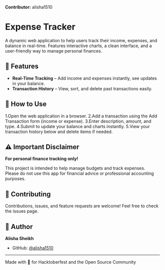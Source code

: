 **Contributor:** alisha1510

# Expense Tracker

A dynamic web application to help users track their income, expenses, and balance in real-time. Features interactive charts, a clean interface, and a user-friendly way to manage personal finances.

## 🌟 Features

* **Real-Time Tracking** – Add income and expenses instantly, see updates in your balance.
* **Transaction History** – View, sort, and delete past transactions easily.


## 🎯 How to Use

1.Open the web application in a browser.
2.Add a transaction using the Add Transaction form (income or expense).
3.Enter description, amount, and type.
4.Submit to update your balance and charts instantly.
5.View your transaction history below and delete items if needed.


## ⚠️ Important Disclaimer

**For personal finance tracking only!** 

This project is intended to help manage budgets and track expenses. Please do not use this app for financial advice or professional accounting purposes.


## 🤝 Contributing

Contributions, issues, and feature requests are welcome! Feel free to check the issues page.

## 👤 Author

**Alisha Sheikh**
- GitHub: [@alisha1510](https://github.com/alisha1510)


---


Made with 💜 for Hacktoberfest and the Open Source Community